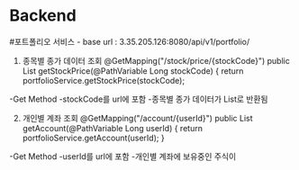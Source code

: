 # Backend

#포트폴리오 서비스 - base url : 3.35.205.126:8080/api/v1/portfolio/

1. 종목별 종가 데이터 조회
    @GetMapping("/stock/price/{stockCode}")
    public List<StockClosingPriceListResponseDto> getStockPrice(@PathVariable Long stockCode) {
        return portfolioService.getStockPrice(stockCode);
  
  -Get Method
  -stockCode를 url에 포함
  -종목별 종가 데이터가 List로 반환됨
  

2. 개인별 계좌 조회
    @GetMapping("/account/{userId}")
    public List<AccountResponseDto> getAccount(@PathVariable Long userId) {
        return portfolioService.getAccount(userId);
    }
  
  -Get Method
  -userId를 url에 포함
  -개인별 계좌에 보유중인 주식이 
